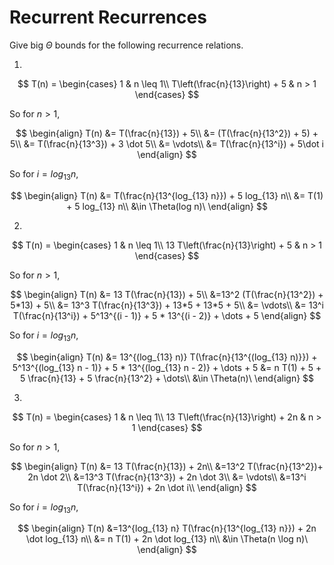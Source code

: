 # Recurrent Recurrences

Give big $\Theta$ bounds for the following recurrence relations.

1.
$$ T(n) =
    \begin{cases}
        1 & n \leq 1\\
        T\left(\frac{n}{13}\right) + 5 & n > 1
    \end{cases}
$$

So for $n > 1$,

$$
\begin{align}
T(n) &= T(\frac{n}{13}) + 5\\
&= (T(\frac{n}{13^2}) + 5) + 5\\
&= T(\frac{n}{13^3}) + 3 \dot 5\\
&= \vdots\\
&= T(\frac{n}{13^i}) + 5\dot i
\end{align} 
$$

So for $i = log_{13} n$,

$$
\begin{align}
T(n) &= T(\frac{n}{13^{log_{13} n}}) + 5 log_{13} n\\
&= T(1) + 5 log_{13} n\\
&\in \Theta(log n)\
\end{align}
$$

2.
$$ T(n) =
    \begin{cases}
        1 & n \leq 1\\
        13 T\left(\frac{n}{13}\right) + 5 & n > 1
    \end{cases}
$$

So for $n > 1$,

$$
\begin{align}
T(n) &= 13 T(\frac{n}{13}) + 5\\
&=13^2 (T(\frac{n}{13^2}) + 5*13) + 5\\
&= 13^3 T(\frac{n}{13^3}) + 13*5 + 13*5 + 5\\
&= \vdots\\
&= 13^i T(\frac{n}{13^i}) + 5^13^{(i - 1)} + 5 * 13^{(i - 2)} + \dots + 5
\end{align} 
$$

So for $i = log_{13} n$,

$$
\begin{align}
T(n) &= 13^{(log_{13} n)} T(\frac{n}{13^{(log_{13} n)}}) + 5^13^{(log_{13} n - 1)} + 5 * 13^{(log_{13} n - 2)} + \dots + 5
&= n T(1) + 5 + 5 \frac{n}{13} + 5 \frac{n}{13^2} + \dots\\
&\in \Theta(n)\
\end{align}
$$

3.
$$ T(n) =
    \begin{cases}
        1 & n \leq 1\\
        13 T\left(\frac{n}{13}\right) + 2n & n > 1
    \end{cases}
$$

So for $n > 1$,

$$
\begin{align}
T(n) &= 13 T(\frac{n}{13}) + 2n\\
&=13^2 T(\frac{n}{13^2})+ 2n \dot 2\\
&=13^3 T(\frac{n}{13^3}) + 2n \dot 3\\
&= \vdots\\
&=13^i T(\frac{n}{13^i}) + 2n \dot i\\
\end{align} 
$$

So for $i = log_{13} n$,

$$
\begin{align}
T(n) &=13^{log_{13} n} T(\frac{n}{13^{log_{13} n}}) + 2n \dot log_{13} n\\
&= n T(1) + 2n \dot log_{13} n\\
&\in \Theta(n \log n)\
\end{align}
$$
